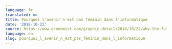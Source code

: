 ```yaml
---
language: fr
translated: no
title: Pourquoi l'avenir n'est pas féminin dans l'informatique
date: '2018-10-22'
source: https://www.economist.com/graphic-detail/2018/10/22/why-the-future-isnt-female-in-computing
language: en
slug: pourquoi_l_avenir_n_est_pas_féminin_dans_l_informatique
---
```




